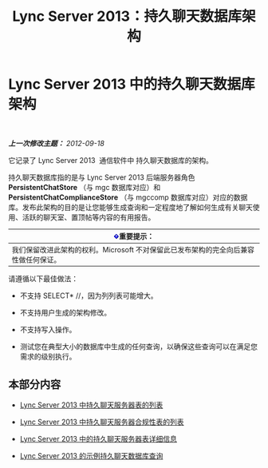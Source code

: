 ﻿---
title: Lync Server 2013：持久聊天数据库架构
TOCTitle: 持久聊天数据库架构
ms:assetid: 58d7d94f-42f5-4c3e-8fe5-901fbe92152e
ms:mtpsurl: https://technet.microsoft.com/zh-cn/library/Gg558653(v=OCS.15)
ms:contentKeyID: 49312918
ms.date: 05/19/2016
mtps_version: v=OCS.15
ms.translationtype: HT
---

# Lync Server 2013 中的持久聊天数据库架构

 

_**上一次修改主题：** 2012-09-18_

它记录了 Lync Server 2013  通信软件中 持久聊天数据库的架构。

持久聊天数据库指的是与 Lync Server 2013 后端服务器角色 **PersistentChatStore** （与 mgc 数据库对应）和 **PersistentChatComplianceStore** （与 mgccomp 数据库对应）对应的数据库。发布此架构的目的是让您能够生成查询和一定程度地了解如何生成有关聊天使用、活跃的聊天室、置顶帖等内容的有用报告。

<table>
<thead>
<tr class="header">
<th><img src="images/Gg398794.important(OCS.15).gif" title="important" alt="important" />重要提示：</th>
</tr>
</thead>
<tbody>
<tr class="odd">
<td>我们保留改进此架构的权利。Microsoft 不对保留此已发布架构的完全向后兼容性做任何保证。</td>
</tr>
</tbody>
</table>


请遵循以下最佳做法：

  - 不支持 SELECT\* //，因为列列表可能增大。

  - 不支持用户生成的架构修改。

  - 不支持写入操作。

  - 测试您在典型大小的数据库中生成的任何查询，以确保这些查询可以在满足您需求的级别执行。

## 本部分内容

  - [Lync Server 2013 中持久聊天服务器表的列表](lync-server-2013-list-of-persistent-chat-server-tables.md)

  - [Lync Server 2013 中持久聊天服务器合规性表的列表](lync-server-2013-list-of-persistent-chat-server-compliance-tables.md)

  - [Lync Server 2013 中的持久聊天服务器表详细信息](lync-server-2013-persistent-chat-server-table-details.md)

  - [Lync Server 2013 的示例持久聊天数据库查询](lync-server-2013-sample-persistent-chat-database-queries.md)

